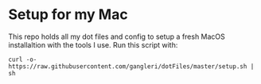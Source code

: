 # Setup for my Mac

This repo holds all my dot files and config to setup a fresh MacOS installaltion
with the tools I use. Run this script with:

```
curl -o- https://raw.githubusercontent.com/gangleri/dotFiles/master/setup.sh |
sh
```

